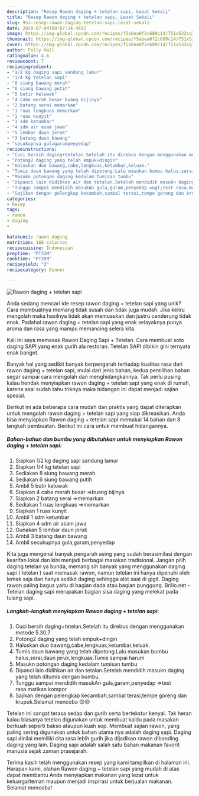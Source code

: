 ```yaml
---
description: "Resep Rawon daging + tetelan sapi, Lezat Sekali"
title: "Resep Rawon daging + tetelan sapi, Lezat Sekali"
slug: 953-resep-rawon-daging-tetelan-sapi-lezat-sekali
date: 2020-07-04T00:07:24.949Z
image: https://img-global.cpcdn.com/recipes/f5abea0f2c689c14/751x532cq70/rawon-daging-tetelan-sapi-foto-resep-utama.jpg
thumbnail: https://img-global.cpcdn.com/recipes/f5abea0f2c689c14/751x532cq70/rawon-daging-tetelan-sapi-foto-resep-utama.jpg
cover: https://img-global.cpcdn.com/recipes/f5abea0f2c689c14/751x532cq70/rawon-daging-tetelan-sapi-foto-resep-utama.jpg
author: Polly Hall
ratingvalue: 4.6
reviewcount: 7
recipeingredient:
- "1/2 kg daging sapi sandung lamur"
- "1/4 kg tetelan sapi"
- "8 siung bawang merah"
- "6 siung bawang putih"
- "5 butir keluwak"
- "4 cabe merah besar buang bijinya"
- "2 batang serai memarkan"
- "1 ruas lengkuas memarkan"
- "1 ruas kunyit"
- "1 sdm ketumbar"
- "4 sdm air asam jawa"
- "5 lembar daun jeruk"
- "3 batang daun bawang"
- "secukupnya gulagarampenyedap"
recipeinstructions:
- "Cuci bersih daging+tetelan.Setelah itu direbus dengan menggunakan metode 5.30.7"
- "Potong2 daging yang telah empuk+dingin"
- "Haluskan duo bawang,cabe,lengkuas,ketumbar,keluak."
- "Tumis daun bawang yang telah dipotong.Lalu masukan bumbu halus,serai,daun jeruk,lengkuas.Tumis sampai harum"
- "Masukn potongan daging kedalam tumisan tumbu"
- "Dipanci lain didihkan air dan tetalan.Setelah mendidih masukn daging yang telah ditumis dengan bumbu."
- "Tunggu sampai mendidih masukAn gula,garam,penyedap =&gt;test rasa.matikan kompor"
- "Sajikan dengan pelengkap kecambah,sambal terasi,tempe goreng dan krupuk.Selamat mencoba 😍😍"
categories:
- Resep
tags:
- rawon
- daging
- 

katakunci: rawon daging  
nutrition: 168 calories
recipecuisine: Indonesian
preptime: "PT33M"
cooktime: "PT35M"
recipeyield: "3"
recipecategory: Dinner

---
```



![Rawon daging + tetelan sapi](https://img-global.cpcdn.com/recipes/f5abea0f2c689c14/751x532cq70/rawon-daging-tetelan-sapi-foto-resep-utama.jpg)

Anda sedang mencari ide resep rawon daging + tetelan sapi yang unik? Cara membuatnya memang tidak susah dan tidak juga mudah. Jika keliru mengolah maka hasilnya tidak akan memuaskan dan justru cenderung tidak enak. Padahal rawon daging + tetelan sapi yang enak selayaknya punya aroma dan rasa yang mampu memancing selera kita.

Kali ini saya memasak Rawon Daging Sapi + Tetelan. Cara membuat soto daging SAPI yang enak gurih ala restoran. Tetelan SAPI dibikin gini ternyata enak banget.

Banyak hal yang sedikit banyak berpengaruh terhadap kualitas rasa dari rawon daging + tetelan sapi, mulai dari jenis bahan, kedua pemilihan bahan segar sampai cara mengolah dan menghidangkannya. Tak perlu pusing kalau hendak menyiapkan rawon daging + tetelan sapi yang enak di rumah, karena asal sudah tahu triknya maka hidangan ini dapat menjadi sajian spesial.


Berikut ini ada beberapa cara mudah dan praktis yang dapat diterapkan untuk mengolah rawon daging + tetelan sapi yang siap dikreasikan. Anda bisa menyiapkan Rawon daging + tetelan sapi memakai 14 bahan dan 8 langkah pembuatan. Berikut ini cara untuk membuat hidangannya.

<!--inarticleads1-->

##### Bahan-bahan dan bumbu yang dibutuhkan untuk menyiapkan Rawon daging + tetelan sapi:

1. Siapkan 1/2 kg daging sapi sandung lamur
1. Siapkan 1/4 kg tetelan sapi
1. Sediakan 8 siung bawang merah
1. Sediakan 6 siung bawang putih
1. Ambil 5 butir keluwak
1. Siapkan 4 cabe merah besar =&gt;buang bijinya
1. Siapkan 2 batang serai =&gt;memarkan
1. Sediakan 1 ruas lengkuas =&gt;memarkan
1. Siapkan 1 ruas kunyit
1. Ambil 1 sdm ketumbar
1. Siapkan 4 sdm air asam jawa
1. Gunakan 5 lembar daun jeruk
1. Ambil 3 batang daun bawang
1. Ambil secukupnya gula,garam,penyedap


Kita juga mengenal banyak pengaruh asing yang sudah berasimilasi dengan kearifan lokal dan kini menjadi berbagai masakan tradisional. Jangan pilih daging tetelan ya bunda, memang sih banyak yang menggunakan daging sapi ( tetelan ) saat memasak rawon, namun tetelan ini hanya dipenuhi oleh lemak saja dan hanya sedikit daging sehingga alot saat di gigit. Daging rawon paling bagus yaitu di bagian dada atau bagian punggung. Brilio.net - Tetelan daging sapi merupakan bagian sisa daging yang melekat pada tulang sapi. 

<!--inarticleads2-->

##### Langkah-langkah menyiapkan Rawon daging + tetelan sapi:

1. Cuci bersih daging+tetelan.Setelah itu direbus dengan menggunakan metode 5.30.7
1. Potong2 daging yang telah empuk+dingin
1. Haluskan duo bawang,cabe,lengkuas,ketumbar,keluak.
1. Tumis daun bawang yang telah dipotong.Lalu masukan bumbu halus,serai,daun jeruk,lengkuas.Tumis sampai harum
1. Masukn potongan daging kedalam tumisan tumbu
1. Dipanci lain didihkan air dan tetalan.Setelah mendidih masukn daging yang telah ditumis dengan bumbu.
1. Tunggu sampai mendidih masukAn gula,garam,penyedap =&gt;test rasa.matikan kompor
1. Sajikan dengan pelengkap kecambah,sambal terasi,tempe goreng dan krupuk.Selamat mencoba 😍😍


Tetelan ini sangat terasa sedap dan gurih serta bertekstur kenyal. Tak heran kalau biasanya tetelan digunakan untuk membuat kaldu pada masakan berkuah seperti bakso ataupun kuah sop. Membuat sajian rawon, yang paling sering digunakan untuk bahan utama nya adalah daging sapi. Daging sapi dinilai memiliki cita rasa lebih gurih jika dijadikan rawon dibanding daging yang lain. Daging sapi adalah salah satu bahan makanan favorit manusia sejak zaman prasejarah. 

Terima kasih telah menggunakan resep yang kami tampilkan di halaman ini. Harapan kami, olahan Rawon daging + tetelan sapi yang mudah di atas dapat membantu Anda menyiapkan makanan yang lezat untuk keluarga/teman maupun menjadi inspirasi untuk berjualan makanan. Selamat mencoba!
